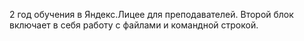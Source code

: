 2 год обучения в Яндекс.Лицее для преподавателей. 
Второй блок включает в себя работу с файлами и командной строкой.